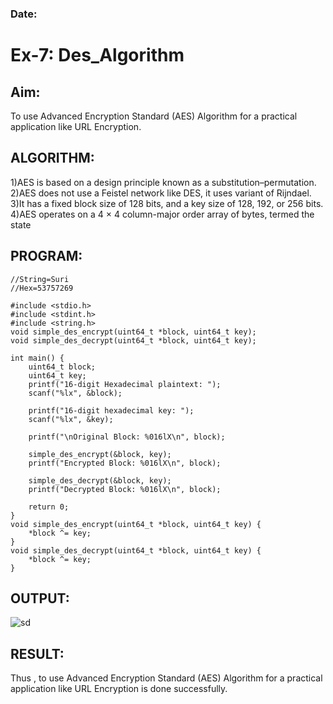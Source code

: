### Date:
# Ex-7: Des_Algorithm
## Aim:
To use Advanced Encryption Standard (AES) Algorithm for a practical application like URL Encryption.
## ALGORITHM:

1)AES is based on a design principle known as a substitution–permutation.</br>
2)AES does not use a Feistel network like DES, it uses variant of Rijndael.</br>
3)It has a fixed block size of 128 bits, and a key size of 128, 192, or 256 bits.</br>
4)AES operates on a 4 × 4 column-major order array of bytes, termed the state</br>

## PROGRAM:
```
//String=Suri
//Hex=53757269

#include <stdio.h>
#include <stdint.h>
#include <string.h>
void simple_des_encrypt(uint64_t *block, uint64_t key);
void simple_des_decrypt(uint64_t *block, uint64_t key);

int main() {
    uint64_t block;
    uint64_t key;
    printf("16-digit Hexadecimal plaintext: ");
    scanf("%lx", &block);
    
    printf("16-digit hexadecimal key: ");
    scanf("%lx", &key);

    printf("\nOriginal Block: %016lX\n", block);
    
    simple_des_encrypt(&block, key);
    printf("Encrypted Block: %016lX\n", block);
    
    simple_des_decrypt(&block, key);
    printf("Decrypted Block: %016lX\n", block);

    return 0;
}
void simple_des_encrypt(uint64_t *block, uint64_t key) {
    *block ^= key;  
}
void simple_des_decrypt(uint64_t *block, uint64_t key) {
    *block ^= key;  
}
```

## OUTPUT:
![sd](https://github.com/user-attachments/assets/b6605328-1f97-47e6-a7d8-3b81f395e87a)


## RESULT:
Thus , to use Advanced Encryption Standard (AES) Algorithm for a practical application like URL Encryption is done successfully.
